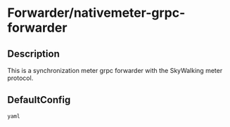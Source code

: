 # Forwarder/nativemeter-grpc-forwarder
## Description
This is a synchronization meter grpc forwarder with the SkyWalking meter protocol.
## DefaultConfig
```yaml```
